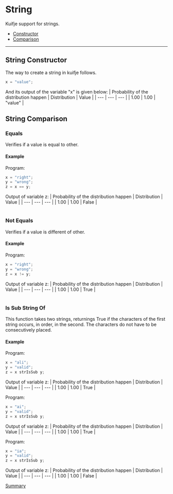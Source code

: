 # String

Kuifje support for strings.

- [Constructor](#string-constructor)
- [Comparison](#string-comparison)

---

## String Constructor

The way to create a string in kuifje follows.
```python
x = "value";
```

And its output of the variable "x" is given below:
| Probability of the distribution happen | Distribution | Value | 
| --- | --- | --- |
| 1.00 | 1.00 | "value" |

## String Comparison

### Equals

Verifies if a value is equal to other.

#### Example

Program:
```python
x = "right";
y = "wrong";
z = x == y;
```

Output of variable z:
| Probability of the distribution happen | Distribution | Value | 
| --- | --- | --- |
| 1.00 | 1.00 | False |

#

### Not Equals

Verifies if a value is different of other.

#### Example

Program:
```python
x = "right";
y = "wrong";
z = x != y;
```

Output of variable z:
| Probability of the distribution happen | Distribution | Value | 
| --- | --- | --- |
| 1.00 | 1.00 | True |

#

### Is Sub String Of

This function takes two strings, returnings True if the characters of the first string occurs, in order, in the second.
The characters do not have to be consecutively placed.

#### Example

Program:
```python
x = "ali";
y = "valid";
z = x strIsSub y;
```

Output of variable z:
| Probability of the distribution happen | Distribution | Value | 
| --- | --- | --- |
| 1.00 | 1.00 | True |

Program:
```python
x = "ai";
y = "valid";
z = x strIsSub y;
```

Output of variable z:
| Probability of the distribution happen | Distribution | Value | 
| --- | --- | --- |
| 1.00 | 1.00 | True |

Program:
```python
x = "ia";
y = "valid";
z = x strIsSub y;
```

Output of variable z:
| Probability of the distribution happen | Distribution | Value | 
| --- | --- | --- |
| 1.00 | 1.00 | False |

[Summary](https://github.com/gleisonsdm/Kuifje-Documentation)
